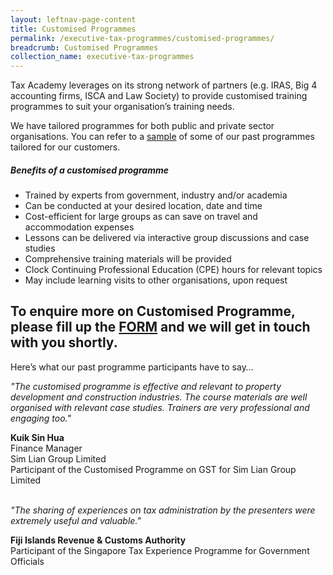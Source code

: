 ```yaml
---
layout: leftnav-page-content
title: Customised Programmes
permalink: /executive-tax-programmes/customised-programmes/
breadcrumb: Customised Programmes
collection_name: executive-tax-programmes
---
```


Tax Academy leverages on its strong network of partners (e.g. IRAS, Big 4 accounting firms, ISCA and Law Society) to provide customised training programmes to suit your organisation’s training needs.

We have tailored programmes for both public and private sector organisations. You can refer to a [sample](/files/executive-tax-programmes/Course-Outline-for-Customised-Courses.pdf) of some of our past programmes tailored for our customers.

##### **Benefits of a customised programme**

* Trained by experts from government, industry and/or academia
* Can be conducted at your desired location, date and time
* Cost-efficient for large groups as can save on travel and accommodation expenses
* Lessons can be delivered via interactive group discussions and case studies
* Comprehensive training materials will be provided
* Clock Continuing Professional Education (CPE) hours for relevant topics
* May include learning visits to other organisations, upon request

To enquire more on Customised Programme, please fill up the [FORM](https://form.gov.sg/5ef062461b667a001194317c) and we will get in touch with you shortly.
---

Here’s what our past programme participants have to say… 

*"The customised programme is effective and relevant to property development and construction industries. The course materials are well organised with relevant case studies. Trainers are very professional and engaging too."* 

**Kuik Sin Hua** <br>
Finance Manager <br>
Sim Lian Group Limited <br>
Participant of the Customised Programme on GST for Sim Lian Group Limited <br>
<br>

*"The sharing of experiences on tax administration by the presenters were extremely useful and valuable."*

**Fiji Islands Revenue & Customs Authority** <br>
Participant of the Singapore Tax Experience Programme for Government Officials


